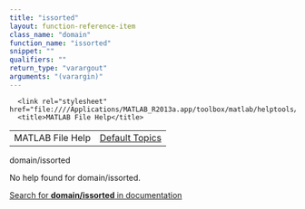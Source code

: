 ```yaml
---
title: "issorted"
layout: function-reference-item
class_name: "domain"
function_name: "issorted"
snippet: ""
qualifiers: ""
return_type: "varargout"
arguments: "(varargin)"
---
```


<html>
   <head>
      <meta http-equiv="Content-Type" content="text/html; charset=utf-8">
   
      <link rel="stylesheet" href="file:////Applications/MATLAB_R2013a.app/toolbox/matlab/helptools/private/helpwin.css">
      <title>MATLAB File Help</title>
   </head>
   <body>
      <!--Single-page help-->
      <table border="0" cellspacing="0" width="100%">
         <tr class="subheader">
            <td class="headertitle">MATLAB File Help</td>
            <td class="subheader-right"><a href="matlab:helpwin">Default Topics</a></td>
         </tr>
      </table>
      <div class="title">domain/issorted</div>
      <!--No help found-->
      <p>No help found for <span class="helptopic">domain/issorted</span>.
      </p>
      <p><a href="matlab:docsearch('domain/issorted')">
            Search for <b>domain/issorted</b> in documentation
            </a></p>
   </body>
</html>
